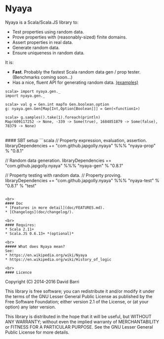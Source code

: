 Nyaya
=====

Nyaya is a Scala/Scala.JS library to:
* Test properties using random data.
* Prove properties with (reasonably-sized) finite domains.
* Assert properties in real data.
* Generate random data.
* Ensure uniqueness in random data.

It is:
* **Fast**. Probably the fastest Scala random data gen / prop tester. (Benchmarks coming soon…)
* Has a nice, fluent API for generating random data. [(examples)](doc/FEATURES.md#generating-random-data)
```
scala> import nyaya.gen._
import nyaya.gen._

scala> val g = Gen.int mapTo Gen.boolean.option
g: nyaya.gen.Gen[Map[Int,Option[Boolean]]] = Gen(<function1>)

scala> g.samples().take(1).foreach(println)
Map(609117252 -> None, -339 -> Some(true), 1684851879 -> Some(false), 78379 -> None)
```

<br>
#### SBT setup
```scala
// Property expression, evaluation, assertion.
libraryDependencies += "com.github.japgolly.nyaya" %%% "nyaya-prop" % "0.8.1"

// Random data generation.
libraryDependencies += "com.github.japgolly.nyaya" %%% "nyaya-gen" % "0.8.1"

// Property testing with random data.
// Property proving.
libraryDependencies += "com.github.japgolly.nyaya" %%% "nyaya-test" % "0.8.1" % "test"
```

<br>
#### Doc
* [Features in more detail](doc/FEATURES.md).
* [Changelogs](doc/changelog/).

<br>
#### Requires:
* Scala 2.11+
* Scala.JS 0.6.13+ *(optional)*

<br>
##### What does Nyaya mean?
See:
* https://en.wikipedia.org/wiki/Nyaya
* https://en.wikipedia.org/wiki/History_of_logic

<br>
#### Licence
```
Copyright (C) 2014-2016 David Barri

This library is free software; you can redistribute it and/or
modify it under the terms of the GNU Lesser General Public
License as published by the Free Software Foundation; either
version 2.1 of the License, or (at your option) any later version.

This library is distributed in the hope that it will be useful,
but WITHOUT ANY WARRANTY; without even the implied warranty of
MERCHANTABILITY or FITNESS FOR A PARTICULAR PURPOSE.  See the GNU
Lesser General Public License for more details.
```

